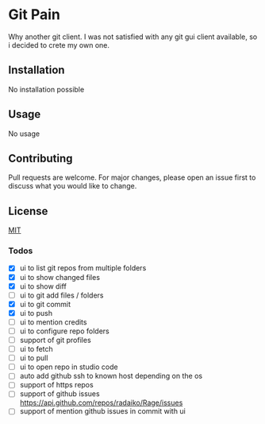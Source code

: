 # Git Pain

Why another git client. I was not satisfied with any git gui client available, so i decided to crete my own one.

## Installation

No installation possible

## Usage

No usage

## Contributing

Pull requests are welcome. For major changes, please open an issue first to discuss what you would like to change.

## License

[MIT](https://github.com/radaiko/Rage/blob/master/LICENSE)

### Todos

- [x] ui to list git repos from multiple folders
- [x] ui to show changed files
- [x] ui to show diff
- [ ] ui to git add files / folders
- [x] ui to git commit
- [x] ui to push
- [ ] ui to mention credits
- [ ] ui to configure repo folders
- [ ] support of git profiles
- [ ] ui to fetch
- [ ] ui to pull
- [ ] ui to open repo in studio code
- [ ] auto add github ssh to known host depending on the os
- [ ] support of https repos
- [ ] support of github issues https://api.github.com/repos/radaiko/Rage/issues
- [ ] support of mention github issues in commit with ui
